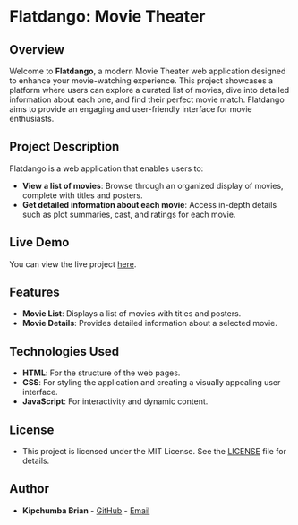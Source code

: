 # Flatdango: Movie Theater

## Overview

Welcome to **Flatdango**, a modern Movie Theater web application designed to enhance your movie-watching experience. This project showcases a platform where users can explore a curated list of movies, dive into detailed information about each one, and find their perfect movie match. Flatdango aims to provide an engaging and user-friendly interface for movie enthusiasts.

## Project Description

Flatdango is a web application that enables users to:

- **View a list of movies**: Browse through an organized display of movies, complete with titles and posters.
- **Get detailed information about each movie**: Access in-depth details such as plot summaries, cast, and ratings for each movie.

## Live Demo

You can view the live project <a href="https://devbrianke.github.io/Wk4-Code-Challenge-Flatdango---Movie-Theater/" target="_blank">here</a>.

## Features

- **Movie List**: Displays a list of movies with titles and posters.
- **Movie Details**: Provides detailed information about a selected movie.

## Technologies Used

- **HTML**: For the structure of the web pages.
- **CSS**: For styling the application and creating a visually appealing user interface.
- **JavaScript**: For interactivity and dynamic content.

## License

- This project is licensed under the MIT License. See the [LICENSE](LICENSE) file for details.

## Author

- **Kipchumba Brian** - [GitHub](https://github.com/DevBrianKE) - [Email](mailto:kipchumbabrian47@gmail.com)
